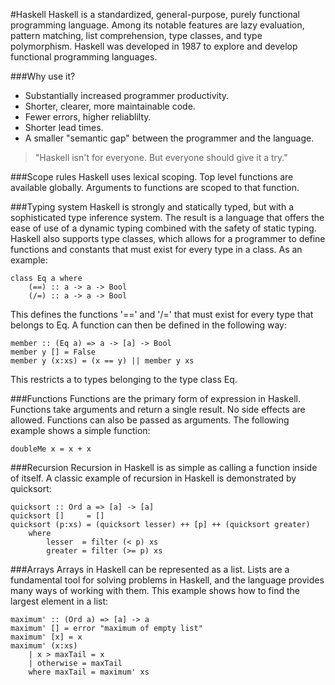 #Haskell
Haskell is a standardized, general-purpose, purely functional programming language. Among its notable features are lazy evaluation, pattern matching, list comprehension, type classes, and type polymorphism. Haskell was developed in 1987 to explore and develop functional programming languages.

###Why use it?
- Substantially increased programmer productivity.
- Shorter, clearer, more maintainable code.
- Fewer errors, higher reliablilty.
- Shorter lead times.
- A smaller "semantic gap" between the programmer and the language.

> "Haskell isn't for everyone. But everyone should give it a try."

###Scope rules
Haskell uses lexical scoping. Top level functions are available globally. Arguments to functions are scoped to that function.

###Typing system 
Haskell is strongly and statically typed, but with a sophisticated type inference system. The result is a language that offers the ease of use of a dynamic typing combined with the safety of static typing. Haskell also supports type classes, which allows for a programmer to define functions and constants that must exist for every type in a class. As an example:

    class Eq a where
        (==) :: a -> a -> Bool
        (/=) :: a -> a -> Bool

This defines the functions '==' and '/=' that must exist for every type that belongs to Eq. A function can then be defined in the following way:

    member :: (Eq a) => a -> [a] -> Bool
    member y [] = False
    member y (x:xs) = (x == y) || member y xs

This restricts a to types belonging to the type class Eq.

###Functions
Functions are the primary form of expression in Haskell. Functions take arguments and return a single result. No side effects are allowed. Functions can also be passed as arguments. The following example shows a simple function:
    
    doubleMe x = x + x 

###Recursion
Recursion in Haskell is as simple as calling a function inside of itself. A classic example of recursion in Haskell is demonstrated by quicksort:

    quicksort :: Ord a => [a] -> [a]
    quicksort []     = []
    quicksort (p:xs) = (quicksort lesser) ++ [p] ++ (quicksort greater)
        where
            lesser  = filter (< p) xs
            greater = filter (>= p) xs

###Arrays
Arrays in Haskell can be represented as a list. Lists are a fundamental tool for solving problems in Haskell, and the language provides many ways of working with them. This example shows how to find the largest element in a list:

    maximum' :: (Ord a) => [a] -> a  
    maximum' [] = error "maximum of empty list"  
    maximum' [x] = x  
    maximum' (x:xs)   
        | x > maxTail = x  
        | otherwise = maxTail  
        where maxTail = maximum' xs  